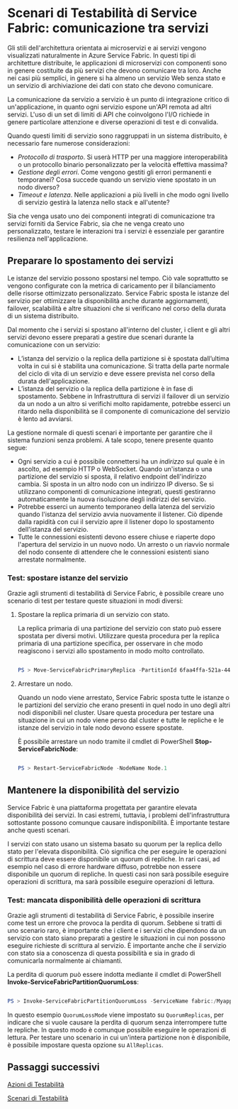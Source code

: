 <properties
   pageTitle="Testabilità: comunicazione tra servizi | Microsoft Azure"
   description="Le comunicazioni da servizio a servizio sono un punto di integrazione critico di un'applicazione Infrastruttura di servizi. Questo articolo illustra alcune considerazioni di progettazione e tecniche di test."
   services="service-fabric"
   documentationCenter=".net"
   authors="vturecek"
   manager="timlt"
   editor=""/>

<tags
   ms.service="service-fabric"
   ms.devlang="dotnet"
   ms.topic="article"
   ms.tgt_pltfrm="NA"
   ms.workload="NA"
   ms.date="03/25/2016"
   ms.author="vturecek"/>

# Scenari di Testabilità di Service Fabric: comunicazione tra servizi

Gli stili dell'architettura orientata ai microservizi e ai servizi vengono visualizzati naturalmente in Azure Service Fabric. In questi tipi di architetture distribuite, le applicazioni di microservizi con componenti sono in genere costituite da più servizi che devono comunicare tra loro. Anche nei casi più semplici, in genere si ha almeno un servizio Web senza stato e un servizio di archiviazione dei dati con stato che devono comunicare.

La comunicazione da servizio a servizio è un punto di integrazione critico di un'applicazione, in quanto ogni servizio espone un'API remota ad altri servizi. L'uso di un set di limiti di API che coinvolgono l'I/O richiede in genere particolare attenzione e diverse operazioni di test e di convalida.

Quando questi limiti di servizio sono raggruppati in un sistema distribuito, è necessario fare numerose considerazioni:

 - *Protocollo di trasporto*. Si userà HTTP per una maggiore interoperabilità o un protocollo binario personalizzato per la velocità effettiva massima?
 - *Gestione degli errori*. Come vengono gestiti gli errori permanenti e temporanei? Cosa succede quando un servizio viene spostato in un nodo diverso?
 - *Timeout e latenza*. Nelle applicazioni a più livelli in che modo ogni livello di servizio gestirà la latenza nello stack e all'utente?

Sia che venga usato uno dei componenti integrati di comunicazione tra servizi forniti da Service Fabric, sia che ne venga creato uno personalizzato, testare le interazioni tra i servizi è essenziale per garantire resilienza nell'applicazione.

## Preparare lo spostamento dei servizi

Le istanze del servizio possono spostarsi nel tempo. Ciò vale soprattutto se vengono configurate con la metrica di caricamento per il bilanciamento delle risorse ottimizzato personalizzato. Service Fabric sposta le istanze del servizio per ottimizzare la disponibilità anche durante aggiornamenti, failover, scalabilità e altre situazioni che si verificano nel corso della durata di un sistema distribuito.

Dal momento che i servizi si spostano all'interno del cluster, i client e gli altri servizi devono essere preparati a gestire due scenari durante la comunicazione con un servizio:

- L’istanza del servizio o la replica della partizione si è spostata dall’ultima volta in cui si è stabilita una comunicazione. Si tratta della parte normale del ciclo di vita di un servizio e deve essere prevista nel corso della durata dell'applicazione.
- L’istanza del servizio o la replica della partizione è in fase di spostamento. Sebbene in Infrastruttura di servizi il failover di un servizio da un nodo a un altro si verifichi molto rapidamente, potrebbe esserci un ritardo nella disponibilità se il componente di comunicazione del servizio è lento ad avviarsi.

La gestione normale di questi scenari è importante per garantire che il sistema funzioni senza problemi. A tale scopo, tenere presente quanto segue:

- Ogni servizio a cui è possibile connettersi ha un *indirizzo* sul quale è in ascolto, ad esempio HTTP o WebSocket. Quando un'istanza o una partizione del servizio si sposta, il relativo endpoint dell'indirizzo cambia. Si sposta in un altro nodo con un indirizzo IP diverso. Se si utilizzano componenti di comunicazione integrati, questi gestiranno automaticamente la nuova risoluzione degli indirizzi del servizio.
- Potrebbe esserci un aumento temporaneo della latenza del servizio quando l'istanza del servizio avvia nuovamente il listener. Ciò dipende dalla rapidità con cui il servizio apre il listener dopo lo spostamento dell'istanza del servizio.
- Tutte le connessioni esistenti devono essere chiuse e riaperte dopo l'apertura del servizio in un nuovo nodo. Un arresto o un riavvio normale del nodo consente di attendere che le connessioni esistenti siano arrestate normalmente.

### Test: spostare istanze del servizio

Grazie agli strumenti di testabilità di Service Fabric, è possibile creare uno scenario di test per testare queste situazioni in modi diversi:

1. Spostare la replica primaria di un servizio con stato.

    La replica primaria di una partizione del servizio con stato può essere spostata per diversi motivi. Utilizzare questa procedura per la replica primaria di una partizione specifica, per osservare in che modo reagiscono i servizi allo spostamento in modo molto controllato.

    ```powershell

    PS > Move-ServiceFabricPrimaryReplica -PartitionId 6faa4ffa-521a-44e9-8351-dfca0f7e0466 -ServiceName fabric:/MyApplication/MyService

    ```

2. Arrestare un nodo.

    Quando un nodo viene arrestato, Service Fabric sposta tutte le istanze o le partizioni del servizio che erano presenti in quel nodo in uno degli altri nodi disponibili nel cluster. Usare questa procedura per testare una situazione in cui un nodo viene perso dal cluster e tutte le repliche e le istanze del servizio in tale nodo devono essere spostate.

    È possibile arrestare un nodo tramite il cmdlet di PowerShell **Stop-ServiceFabricNode**:

    ```powershell

    PS > Restart-ServiceFabricNode -NodeName Node.1

    ```

## Mantenere la disponibilità del servizio

Service Fabric è una piattaforma progettata per garantire elevata disponibilità dei servizi. In casi estremi, tuttavia, i problemi dell'infrastruttura sottostante possono comunque causare indisponibilità. È importante testare anche questi scenari.

I servizi con stato usano un sistema basato su quorum per la replica dello stato per l'elevata disponibilità. Ciò significa che per eseguire le operazioni di scrittura deve essere disponibile un quorum di repliche. In rari casi, ad esempio nel caso di errore hardware diffuso, potrebbe non essere disponibile un quorum di repliche. In questi casi non sarà possibile eseguire operazioni di scrittura, ma sarà possibile eseguire operazioni di lettura.

### Test: mancata disponibilità delle operazioni di scrittura

Grazie agli strumenti di testabilità di Service Fabric, è possibile inserire come test un errore che provoca la perdita di quorum. Sebbene si tratti di uno scenario raro, è importante che i client e i servizi che dipendono da un servizio con stato siano preparati a gestire le situazioni in cui non possono eseguire richieste di scrittura al servizio. È importante anche che il servizio con stato sia a conoscenza di questa possibilità e sia in grado di comunicarla normalmente ai chiamanti.

La perdita di quorum può essere indotta mediante il cmdlet di PowerShell **Invoke-ServiceFabricPartitionQuorumLoss**:

```powershell

PS > Invoke-ServiceFabricPartitionQuorumLoss -ServiceName fabric:/Myapplication/MyService -QuorumLossMode QuorumReplicas -QuorumLossDurationInSeconds 20

```

In questo esempio `QuorumLossMode` viene impostato su `QuorumReplicas`, per indicare che si vuole causare la perdita di quorum senza interrompere tutte le repliche. In questo modo è comunque possibile eseguire le operazioni di lettura. Per testare uno scenario in cui un'intera partizione non è disponibile, è possibile impostare questa opzione su `AllReplicas`.

## Passaggi successivi

[Azioni di Testabilità](service-fabric-testability-actions.md)

[Scenari di Testabilità](service-fabric-testability-scenarios.md)

<!---HONumber=AcomDC_0406_2016-->
